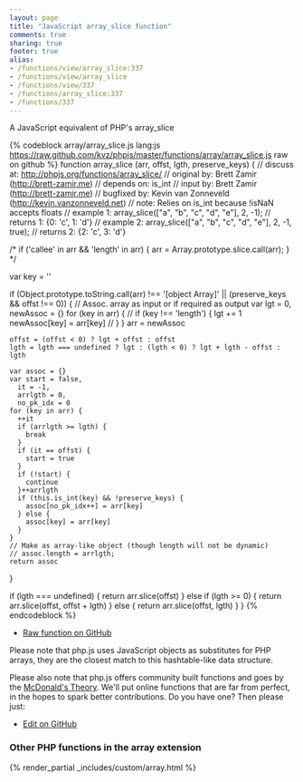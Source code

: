 ```yaml
---
layout: page
title: "JavaScript array_slice function"
comments: true
sharing: true
footer: true
alias:
- /functions/view/array_slice:337
- /functions/view/array_slice
- /functions/view/337
- /functions/array_slice:337
- /functions/337
---
```

<!-- Generated by Rakefile:build -->
A JavaScript equivalent of PHP's array_slice

{% codeblock array/array_slice.js lang:js https://raw.github.com/kvz/phpjs/master/functions/array/array_slice.js raw on github %}
function array_slice (arr, offst, lgth, preserve_keys) {
  //  discuss at: http://phpjs.org/functions/array_slice/
  // original by: Brett Zamir (http://brett-zamir.me)
  //  depends on: is_int
  //    input by: Brett Zamir (http://brett-zamir.me)
  // bugfixed by: Kevin van Zonneveld (http://kevin.vanzonneveld.net)
  //        note: Relies on is_int because !isNaN accepts floats
  //   example 1: array_slice(["a", "b", "c", "d", "e"], 2, -1);
  //   returns 1: {0: 'c', 1: 'd'}
  //   example 2: array_slice(["a", "b", "c", "d", "e"], 2, -1, true);
  //   returns 2: {2: 'c', 3: 'd'}

  /*
      if ('callee' in arr && 'length' in arr) {
        arr = Array.prototype.slice.call(arr);
      }
      */

  var key = ''

  if (Object.prototype.toString.call(arr) !== '[object Array]' ||
    (preserve_keys && offst !== 0)) {
    // Assoc. array as input or if required as output
    var lgt = 0,
      newAssoc = {}
    for (key in arr) {
      // if (key !== 'length') {
      lgt += 1
      newAssoc[key] = arr[key]
      // }
    }
    arr = newAssoc

    offst = (offst < 0) ? lgt + offst : offst
    lgth = lgth === undefined ? lgt : (lgth < 0) ? lgt + lgth - offst : lgth

    var assoc = {}
    var start = false,
      it = -1,
      arrlgth = 0,
      no_pk_idx = 0
    for (key in arr) {
      ++it
      if (arrlgth >= lgth) {
        break
      }
      if (it == offst) {
        start = true
      }
      if (!start) {
        continue
      }++arrlgth
      if (this.is_int(key) && !preserve_keys) {
        assoc[no_pk_idx++] = arr[key]
      } else {
        assoc[key] = arr[key]
      }
    }
    // Make as array-like object (though length will not be dynamic)
    // assoc.length = arrlgth;
    return assoc
  }

  if (lgth === undefined) {
    return arr.slice(offst)
  } else if (lgth >= 0) {
    return arr.slice(offst, offst + lgth)
  } else {
    return arr.slice(offst, lgth)
  }
}
{% endcodeblock %}

 - [Raw function on GitHub](https://github.com/kvz/phpjs/blob/master/functions/array/array_slice.js)

Please note that php.js uses JavaScript objects as substitutes for PHP arrays, they are 
the closest match to this hashtable-like data structure. 

Please also note that php.js offers community built functions and goes by the 
[McDonald's Theory](https://medium.com/what-i-learned-building/9216e1c9da7d). We'll put online 
functions that are far from perfect, in the hopes to spark better contributions. 
Do you have one? Then please just: 

 - [Edit on GitHub](https://github.com/kvz/phpjs/edit/master/functions/array/array_slice.js)


### Other PHP functions in the array extension
{% render_partial _includes/custom/array.html %}

